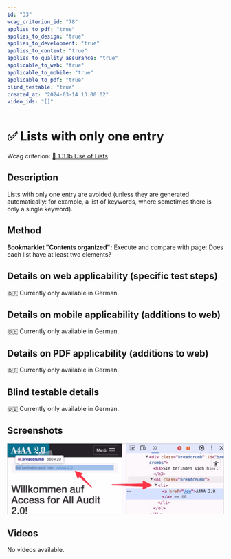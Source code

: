 ```yaml
---
id: "33"
wcag_criterion_id: "78"
applies_to_pdf: "true"
applies_to_design: "true"
applies_to_development: "true"
applies_to_content: "true"
applies_to_quality_assurance: "true"
applicable_to_web: "true"
applicable_to_mobile: "true"
applicable_to_pdf: "true"
blind_testable: "true"
created_at: "2024-03-14 13:00:02"
video_ids: "[]"
---
```


# ✅ Lists with only one entry

Wcag criterion: [📜 1.3.1b Use of Lists](..)

## Description

Lists with only one entry are avoided (unless they are generated automatically: for example, a list of keywords, where sometimes there is only a single keyword).

## Method

**Bookmarklet "Contents organized":** Execute and compare with page: Does each list have at least two elements?

## Details on web applicability (specific test steps)

🇩🇪 Currently only available in German.

## Details on mobile applicability (additions to web)

🇩🇪 Currently only available in German.

## Details on PDF applicability (additions to web)

🇩🇪 Currently only available in German.

## Blind testable details

🇩🇪 Currently only available in German.

## Screenshots

![Breadcrumbs mit nur einem Element in A4AA](images/breadcrumbs-mit-nur-einem-element-in-a4aa.png)

## Videos

No videos available.
